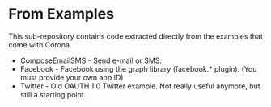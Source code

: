 From Examples
============
This sub-repository contains code extracted directly from the examples that come with Corona.

 * ComposeEmailSMS - Send e-mail or SMS.
 * Facebook - Facebook using the graph library (facebook.* plugin).  (You must provide your own app ID)
 * Twitter - Old OAUTH 1.0 Twitter example.  Not really useful anymore, but still a starting point.
 